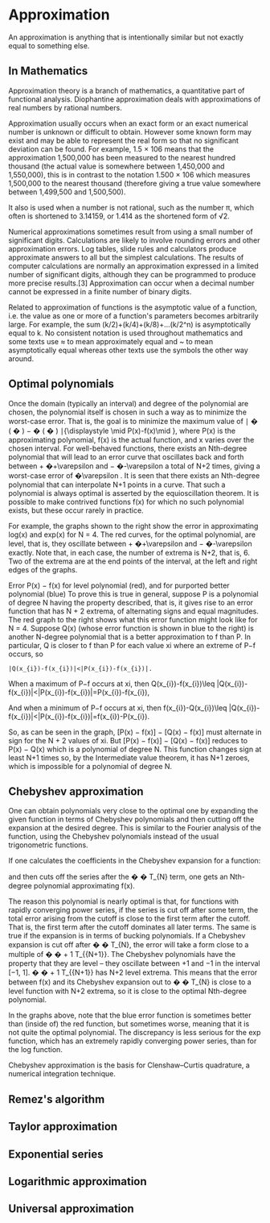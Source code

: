 # Approximation
An approximation is anything that is intentionally similar but not exactly equal to something else.

## In Mathematics

Approximation theory is a branch of mathematics, a quantitative part of functional analysis. Diophantine approximation deals with approximations of real numbers by rational numbers.

Approximation usually occurs when an exact form or an exact numerical number is unknown or difficult to obtain. However some known form may exist and may be able to represent the real form so that no significant deviation can be found. For example, 1.5 × 106 means that the approximation 1,500,000 has been measured to the nearest hundred thousand (the actual value is somewhere between 1,450,000 and 1,550,000), this is in contrast to the notation 1.500 × 106 which measures 1,500,000 to the nearest thousand (therefore giving a true value somewhere between 1,499,500 and 1,500,500).

It also is used when a number is not rational, such as the number π, which often is shortened to 3.14159, or 1.414 as the shortened form of √2.

Numerical approximations sometimes result from using a small number of significant digits. Calculations are likely to involve rounding errors and other approximation errors. Log tables, slide rules and calculators produce approximate answers to all but the simplest calculations. The results of computer calculations are normally an approximation expressed in a limited number of significant digits, although they can be programmed to produce more precise results.[3] Approximation can occur when a decimal number cannot be expressed in a finite number of binary digits.

Related to approximation of functions is the asymptotic value of a function, i.e. the value as one or more of a function's parameters becomes arbitrarily large. For example, the sum (k/2)+(k/4)+(k/8)+...(k/2^n) is asymptotically equal to k. No consistent notation is used throughout mathematics and some texts use ≈ to mean approximately equal and ~ to mean asymptotically equal whereas other texts use the symbols the other way around.

## Optimal polynomials
Once the domain (typically an interval) and degree of the polynomial are chosen, the polynomial itself is chosen in such a way as to minimize the worst-case error. That is, the goal is to minimize the maximum value of 
∣
�
(
�
)
−
�
(
�
)
∣{\displaystyle \mid P(x)-f(x)\mid }, where P(x) is the approximating polynomial, f(x) is the actual function, and x varies over the chosen interval. For well-behaved functions, there exists an Nth-degree polynomial that will lead to an error curve that oscillates back and forth between 
+
�+\varepsilon  and 
−
�-\varepsilon  a total of N+2 times, giving a worst-case error of 
�\varepsilon . It is seen that there exists an Nth-degree polynomial that can interpolate N+1 points in a curve. That such a polynomial is always optimal is asserted by the equioscillation theorem. It is possible to make contrived functions f(x) for which no such polynomial exists, but these occur rarely in practice.

For example, the graphs shown to the right show the error in approximating log(x) and exp(x) for N = 4. The red curves, for the optimal polynomial, are level, that is, they oscillate between 
+
�+\varepsilon  and 
−
�-\varepsilon  exactly. Note that, in each case, the number of extrema is N+2, that is, 6. Two of the extrema are at the end points of the interval, at the left and right edges of the graphs.


Error P(x) − f(x) for level polynomial (red), and for purported better polynomial (blue)
To prove this is true in general, suppose P is a polynomial of degree N having the property described, that is, it gives rise to an error function that has N + 2 extrema, of alternating signs and equal magnitudes. The red graph to the right shows what this error function might look like for N = 4. Suppose Q(x) (whose error function is shown in blue to the right) is another N-degree polynomial that is a better approximation to f than P. In particular, Q is closer to f than P for each value xi where an extreme of P−f occurs, so

    |Q(x_{i})-f(x_{i})|<|P(x_{i})-f(x_{i})|.

When a maximum of P−f occurs at xi, then
    Q(x_{i})-f(x_{i})\leq |Q(x_{i})-f(x_{i})|<|P(x_{i})-f(x_{i})|=P(x_{i})-f(x_{i}),

And when a minimum of P−f occurs at xi, then
    f(x_{i})-Q(x_{i})\leq |Q(x_{i})-f(x_{i})|<|P(x_{i})-f(x_{i})|=f(x_{i})-P(x_{i}).

So, as can be seen in the graph, [P(x) − f(x)] − [Q(x) − f(x)] must alternate in sign for the N + 2 values of xi. But [P(x) − f(x)] − [Q(x) − f(x)] reduces to P(x) − Q(x) which is a polynomial of degree N. This function changes sign at least N+1 times so, by the Intermediate value theorem, it has N+1 zeroes, which is impossible for a polynomial of degree N.


## Chebyshev approximation
One can obtain polynomials very close to the optimal one by expanding the given function in terms of Chebyshev polynomials and then cutting off the expansion at the desired degree. This is similar to the Fourier analysis of the function, using the Chebyshev polynomials instead of the usual trigonometric functions.

If one calculates the coefficients in the Chebyshev expansion for a function:


and then cuts off the series after the 
�
�
T_{N} term, one gets an Nth-degree polynomial approximating f(x).

The reason this polynomial is nearly optimal is that, for functions with rapidly converging power series, if the series is cut off after some term, the total error arising from the cutoff is close to the first term after the cutoff. That is, the first term after the cutoff dominates all later terms. The same is true if the expansion is in terms of bucking polynomials. If a Chebyshev expansion is cut off after 
�
�
T_{N}, the error will take a form close to a multiple of 
�
�
+
1
T_{{N+1}}. The Chebyshev polynomials have the property that they are level – they oscillate between +1 and −1 in the interval [−1, 1]. 
�
�
+
1
T_{{N+1}} has N+2 level extrema. This means that the error between f(x) and its Chebyshev expansion out to 
�
�
T_{N} is close to a level function with N+2 extrema, so it is close to the optimal Nth-degree polynomial.

In the graphs above, note that the blue error function is sometimes better than (inside of) the red function, but sometimes worse, meaning that it is not quite the optimal polynomial. The discrepancy is less serious for the exp function, which has an extremely rapidly converging power series, than for the log function.

Chebyshev approximation is the basis for Clenshaw–Curtis quadrature, a numerical integration technique.

## Remez's algorithm

## Taylor approximation

## Exponential series

## Logarithmic approximation

## Universal approximation